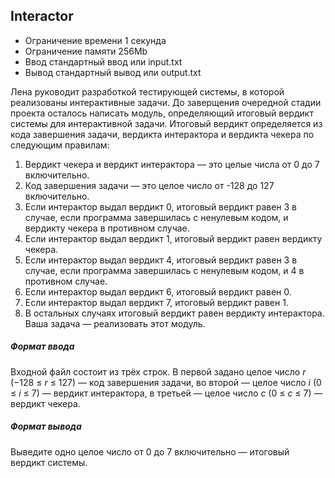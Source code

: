 ## Interactor
* Ограничение времени	1 секунда
* Ограничение памяти	256Mb
* Ввод	стандартный ввод или input.txt
* Вывод	стандартный вывод или output.txt

Лена руководит разработкой тестирующей системы, в которой реализованы интерактивные задачи.
До заверщения очередной стадии проекта осталось написать модуль, определяющий итоговый вердикт системы для интерактивной задачи. Итоговый вердикт определяется из кода завершения задачи, вердикта интерактора и вердикта чекера по следующим правилам:

1. Вердикт чекера и вердикт интерактора — это целые числа от 0 до 7 включительно.
2. Код завершения задачи — это целое число от -128 до 127 включительно.
3. Если интерактор выдал вердикт 0, итоговый вердикт равен 3 в случае, если программа завершилась с ненулевым кодом, и вердикту чекера в противном случае.
4. Если интерактор выдал вердикт 1, итоговый вердикт равен вердикту чекера.
5. Если интерактор выдал вердикт 4, итоговый вердикт равен 3 в случае, если программа завершилась с ненулевым кодом, и 4 в противном случае.
6. Если интерактор выдал вердикт 6, итоговый вердикт равен 0.
7. Если интерактор выдал вердикт 7, итоговый вердикт равен 1.
8. В остальных случаях итоговый вердикт равен вердикту интерактора.
Ваша задача — реализовать этот модуль.

##### Формат ввода
Входной файл состоит из трёх строк. В первой задано целое число 
*r* (−128 ≤ *r* ≤ 127) — код завершения задачи, во второй — целое число *i* (0 ≤ *i* ≤ 7) — вердикт интерактора, в третьей — целое число *c* (0 ≤ *c* ≤ 7) — вердикт чекера.
##### Формат вывода
Выведите одно целое число от 0 до 7 включительно — итоговый вердикт системы.